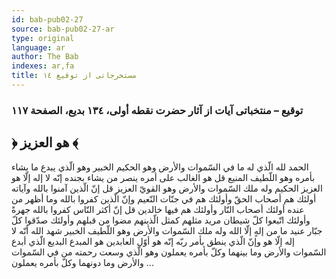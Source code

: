 ```yaml
---
id: bab-pub02-27
source: bab-pub02-27-ar
type: original
language: ar
author: The Bab
indexes: ar,fa
title: مستخرجاتى از توقيع ۱٤
---
```

### توقيع – منتخباتى آيات از آثار حضرت نقطه أولى، ۱۳٤ بديع، الصفحة ۱۱۷

## ﴿ هو العزيز ﴾

الحمد لله الّذي له ما في السّموات والأرض وهو الحكيم الخبير وهو الّذي يبدع ما يشاء بأمره وهو اللّطيف المنيع قل هو الغالب على أمره ينصر من يشاء بجنده إنّه لا إله إلّا هو العزيز الحكيم وله ملك السّموات والأرض وهو القويّ العزيز قل إنّ الّذين آمنوا بالله وآياته أولئك هم أصحاب الحقّ وأولئك هم في جنّات النّعيم وإنّ الّذين كفروا بالله وما أظهر من عنده أولئك أصحاب النّار وأولئك هم فيها خالدين قل إنّ أكثر النّاس كفروا بالله جهرةً وأولئك اتّبعوا كلّ شيطان مريد مثلهم كمثل الّذينهم مضوا من قبلهم وأولئك صدّقوا كلّ جبّار عنيد ما من إلهٍ إلّا الله وله ملك السّموات والأرض وهو اللّطيف الخبير شهد الله أنّه لا إله إلّا هو وإنّ الّذي ينطق بأمر ربّه إنّه هو أوّل العابدين هو المبدع البديع الّذي أبدع السّموات والأرض وما بينهما وكلّ بأمره يعملون وهو الّذي وسعت رحمته من في السّموات والأرض وما دونهما وكلّ بأمره يعملون ...